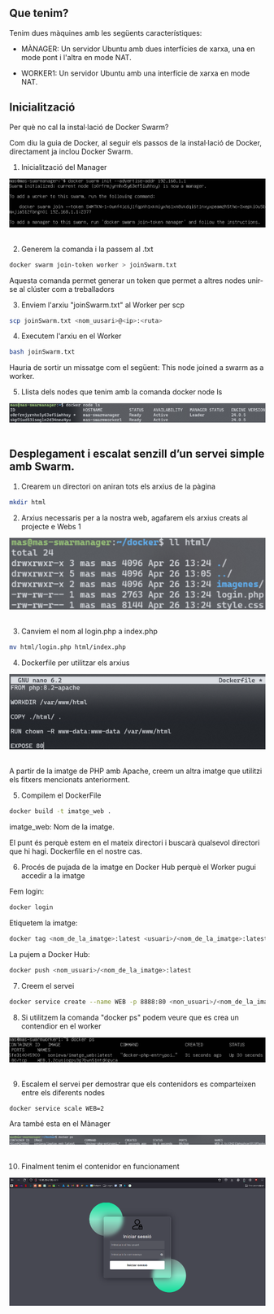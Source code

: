 ## Que tenim?
Tenim dues màquines amb les següents característiques:

- MÀNAGER: Un servidor Ubuntu amb dues interfícies de xarxa, una en mode pont i l'altra en mode NAT.

- WORKER1: Un servidor Ubuntu amb una interfície de xarxa en mode NAT.

## Inicialització
Per què no cal la instal·lació de Docker Swarm?

Com diu la guia de Docker, al seguir els passos de la instal·lació de Docker, directament ja inclou Docker Swarm.

1. Inicialització del Manager

![Inicialitzar Docker Swarm](../../.Images/Docker/inic.PNG) <br><br>

2. Generem la comanda i la passem  al .txt
```bash
docker swarm join-token worker > joinSwarm.txt
```

Aquesta comanda permet generar un token que permet a altres nodes unir-se al clúster com a treballadors

3. Enviem l'arxiu "joinSwarm.txt" al Worker per scp
```bash
scp joinSwarm.txt <nom_uusari>@<ip>:<ruta>
```

4. Executem l'arxiu en el Worker
```bash
bash joinSwarm.txt
```

Hauria de sortir un missatge com el següent: This node joined a swarm as a worker.

5. Llista dels nodes que tenim amb la comanda docker node ls

![Nodes](../../.Images/Docker/nodes.PNG) <br><br>

## Desplegament i escalat senzill d’un servei simple amb Swarm.

1. Crearem un directori on aniran tots els arxius de la pàgina
```bash
mkdir html
```

2. Arxius necessaris per a la nostra web, agafarem els arxius creats al projecte e Webs 1

![Webs1](../../.Images/Docker/webs.PNG) <br><br>

3. Canviem el nom al login.php a index.php
```bash
mv html/login.php html/index.php
```

4. Dockerfile per utilitzar els arxius

![DockerFile](../../.Images/Docker/dockerfile.PNG) <br><br>


A partir de la imatge de PHP amb Apache, creem un altra imatge que utilitzi els fitxers mencionats anteriorment.

5. Compilem el DockerFile
```bash
docker build -t imatge_web .
```

imatge_web: Nom de la imatge.

El punt és perquè estem en el mateix directori i buscarà qualsevol directori que hi hagi. Dockerfile en el nostre cas.

6. Procés de pujada de la imatge en Docker Hub perquè el Worker pugui accedir a la imatge

Fem login:
```bash
docker login
```

Etiquetem la imatge:
```bash
docker tag <nom_de_la_imatge>:latest <usuari>/<nom_de_la_imatge>:latest
```

La pujem a Docker Hub:
```bash
docker push <nom_usuari>/<nom_de_la_imatge>:latest
```

7. Creem el servei
```bash
docker service create --name WEB -p 8888:80 <non_usuari>/<nom_de_la_imatge>:latest
```

8. Si utilitzem la comanda "docker ps" podem veure que es crea un contendior en el worker

![DockerFile](../../.Images/Docker/psmanager.PNG) <br><br>

9. Escalem el servei per demostrar que els contenidors es comparteixen entre els diferents nodes
```bash
docker service scale WEB=2
```

Ara també esta en el Mànager

![DockerFile](../../.Images/Docker/managerescalat.PNG) <br><br>

10. Finalment tenim el contenidor en funcionament

![DockerFile](../../.Images/Docker/demo.PNG) <br><br>
